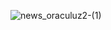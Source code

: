 
![news_oraculuz2-(1)](https://github.com/pauloadm2008/Reportagem2-html-css/assets/85966406/7ca2a194-5007-44dd-800b-3678e7ed00b1)

